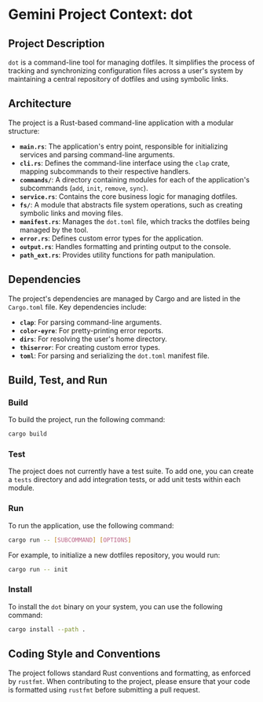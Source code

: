 # Gemini Project Context: dot

## Project Description

`dot` is a command-line tool for managing dotfiles. It simplifies the process of tracking and synchronizing configuration files across a user's system by maintaining a central repository of dotfiles and using symbolic links.

## Architecture

The project is a Rust-based command-line application with a modular structure:

-   **`main.rs`**: The application's entry point, responsible for initializing services and parsing command-line arguments.
-   **`cli.rs`**: Defines the command-line interface using the `clap` crate, mapping subcommands to their respective handlers.
-   **`commands/`**: A directory containing modules for each of the application's subcommands (`add`, `init`, `remove`, `sync`).
-   **`service.rs`**: Contains the core business logic for managing dotfiles.
-   **`fs/`**: A module that abstracts file system operations, such as creating symbolic links and moving files.
-   **`manifest.rs`**: Manages the `dot.toml` file, which tracks the dotfiles being managed by the tool.
-   **`error.rs`**: Defines custom error types for the application.
-   **`output.rs`**: Handles formatting and printing output to the console.
-   **`path_ext.rs`**: Provides utility functions for path manipulation.

## Dependencies

The project's dependencies are managed by Cargo and are listed in the `Cargo.toml` file. Key dependencies include:

-   **`clap`**: For parsing command-line arguments.
-   **`color-eyre`**: For pretty-printing error reports.
-   **`dirs`**: For resolving the user's home directory.
-   **`thiserror`**: For creating custom error types.
-   **`toml`**: For parsing and serializing the `dot.toml` manifest file.

## Build, Test, and Run

### Build

To build the project, run the following command:

```bash
cargo build
```

### Test

The project does not currently have a test suite. To add one, you can create a `tests` directory and add integration tests, or add unit tests within each module.

### Run

To run the application, use the following command:

```bash
cargo run -- [SUBCOMMAND] [OPTIONS]
```

For example, to initialize a new dotfiles repository, you would run:

```bash
cargo run -- init
```

### Install

To install the `dot` binary on your system, you can use the following command:

```bash
cargo install --path .
```

## Coding Style and Conventions

The project follows standard Rust conventions and formatting, as enforced by `rustfmt`. When contributing to the project, please ensure that your code is formatted using `rustfmt` before submitting a pull request.
